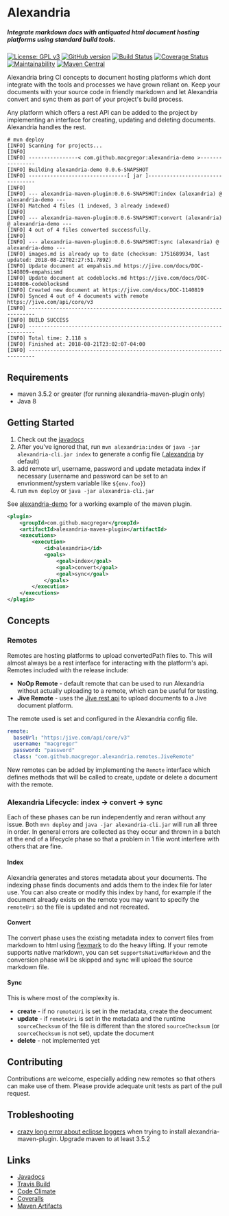 # Alexandria
##### Integrate markdown docs with antiquated html document hosting platforms using standard build tools.

[![License: GPL v3](https://img.shields.io/badge/License-GPL%20v3-blue.svg)](https://www.gnu.org/licenses/gpl-3.0)
[![GitHub version](https://badge.fury.io/gh/macgregor%2Falexandria.svg)](https://badge.fury.io/gh/macgregor%2Falexandria)
[![Build Status](https://travis-ci.com/macgregor/alexandria.svg?branch=master)](https://travis-ci.com/macgregor/alexandria)
[![Coverage Status](https://coveralls.io/repos/github/macgregor/alexandria/badge.svg?branch=master)](https://coveralls.io/github/macgregor/alexandria?branch=master)
[![Maintainability](https://api.codeclimate.com/v1/badges/9d5c11a22e7e1d53693e/maintainability)](https://codeclimate.com/github/macgregor/alexandria/maintainability)
[![Maven Central](https://img.shields.io/maven-central/v/com.github.macgregor/alexandria-maven-plugin.svg?label=Maven%20Central)](https://search.maven.org/search?q=g:%22com.github.macgregor%22%20AND%20a:%22alexandria-maven-plugin%22)
<!---
![GitHub tag](https://img.shields.io/github/tag/expressjs/express.svg)
![Sonatype Nexus (Releases)](https://img.shields.io/nexus/r/https/oss.sonatype.org/com.google.guava/guava.svg)
![Sonatype Nexus (Snapshots)](https://img.shields.io/nexus/s/https/oss.sonatype.org/com.google.guava/guava.svg)
-->

Alexandria bring CI concepts to document hosting platforms which dont integrate with the tools and processes 
we have grown reliant on. Keep your documents with your source code in friendly markdown and let Alexandria convert and
sync them as part of your project's build process. 

Any platform which offers a rest API can be added to the project by
implementing an interface for creating, updating and deleting documents. Alexandria handles the rest.

```text
# mvn deploy
[INFO] Scanning for projects...
[INFO]
[INFO] ----------------< com.github.macgregor:alexandria-demo >----------------
[INFO] Building alexandria-demo 0.0.6-SNAPSHOT
[INFO] --------------------------------[ jar ]---------------------------------
[INFO]
[INFO] --- alexandria-maven-plugin:0.0.6-SNAPSHOT:index (alexandria) @ alexandria-demo ---
[INFO] Matched 4 files (1 indexed, 3 already indexed)
[INFO]
[INFO] --- alexandria-maven-plugin:0.0.6-SNAPSHOT:convert (alexandria) @ alexandria-demo ---
[INFO] 4 out of 4 files converted successfully.
[INFO]
[INFO] --- alexandria-maven-plugin:0.0.6-SNAPSHOT:sync (alexandria) @ alexandria-demo ---
[INFO] images.md is already up to date (checksum: 1751689934, last updated: 2018-08-22T02:27:51.789Z)
[INFO] Update document at empahsis.md https://jive.com/docs/DOC-1140809-empahsismd
[INFO] Update document at codeblocks.md https://jive.com/docs/DOC-1140806-codeblocksmd
[INFO] Created new document at https://jive.com/docs/DOC-1140819
[INFO] Synced 4 out of 4 documents with remote https://jive.com/api/core/v3
[INFO] ------------------------------------------------------------------------
[INFO] BUILD SUCCESS
[INFO] ------------------------------------------------------------------------
[INFO] Total time: 2.118 s
[INFO] Finished at: 2018-08-21T23:02:07-04:00
[INFO] ------------------------------------------------------------------------
```

## Requirements
* maven 3.5.2 or greater (for running alexandria-maven-plugin only)
* Java 8

## Getting Started
1. Check out the [javadocs](https://macgregor.github.io/alexandria/)
2. After you've ignored that, run `mvn alexandria:index` or `java -jar alexandria-cli.jar index` to generate a config file ([.alexandria](./alexandria-demo/.alexandria) by default)
2. add remote url, username, password and update metadata index if necessary (username and password can be set to an envrionment/system variable like `${env.foo}`)
3. run `mvn deploy` or `java -jar alexandria-cli.jar`

See [alexandria-demo](./alexandria-demo) for a working example of the maven plugin. 

```xml
<plugin>
    <groupId>com.github.macgregor</groupId>
    <artifactId>alexandria-maven-plugin</artifactId>
    <executions>
        <execution>
            <id>alexandria</id>
            <goals>
                <goal>index</goal>
                <goal>convert</goal>
                <goal>sync</goal>
            </goals>
        </execution>
    </executions>
</plugin>
```

## Concepts

### Remotes
Remotes are hosting platforms to upload convertedPath files to. This will almost always be a rest interface for interacting 
with the platform's api. Remotes included with the release include:
* **NoOp Remote** - default remote that can be used to run Alexandria without actually uploading to a remote, which can be
useful for testing.
* **Jive Remote** - uses the [Jive rest api](https://developers.jivesoftware.com/api/v3/cloud/rest/index.html) to upload
documents to a Jive document platform.
  
The remote used is set and configured in the Alexandria config file.
```yaml
remote:
  baseUrl: "https:/jive.com/api/core/v3"
  username: "macgregor"
  password: "password"
  class: "com.github.macgregor.alexandria.remotes.JiveRemote"
```

New remotes can be added by implementing the `Remote` interface which defines methods that will be called to create, update
or delete a document with the remote.

### Alexandria Lifecycle: index -> convert -> sync
Each of these phases can be run independently and reran without any issue. Both `mvn deploy` and `java -jar alexandria-cli.jar`
will run all three in order. In general errors are collected as they occur and thrown in a batch at the end of a lifecycle
phase so that a problem in 1 file wont interfere with others that are fine.

#### Index
Alexandria generates and stores metadata about your documents. The indexing phase finds documents and adds them to the
index file for later use. You can also create or modify this index by hand, for example if the document already exists on 
the remote you may want to specify the `remoteUri` so the file is updated and not recreated.

#### Convert
The convert phase uses the existing metadata index to convert files from markdown to html using [flexmark](https://github.com/vsch/flexmark-java)
to do the heavy lifting. If your remote supports native markdown, you can set `supportsNativeMarkdown` and the conversion
phase will be skipped and sync will upload the source markdown file.

#### Sync
This is where most of the complexity is. 
* **create** - if no `remoteUri` is set in the metadata, create the deocument
* **update** - if `remoteUri` is set in the metadata and the runtime `sourceChecksum` of the file is different than the stored 
`sourceChecksum` (or `sourceChecksum` is not set), update the document
* **delete** - not implemented yet

## Contributing
Contributions are welcome, especially adding new remotes so that others can make use of them. Please provide adequate unit
tests as part of the pull request.

## Trobleshooting
* [crazy long error about eclipse loggers](https://stackoverflow.com/questions/47920305/can-not-set-org-eclipse-aether-spi-log-logger-with-custom-maven-plugin) when trying to install alexandria-maven-plugin. Upgrade maven to at least 3.5.2

## Links
* [Javadocs](https://macgregor.github.io/alexandria/)
* [Travis Build](https://travis-ci.com/macgregor/alexandria)
* [Code Climate](https://codeclimate.com/github/macgregor/alexandria)
* [Coveralls](https://coveralls.io/github/macgregor/alexandria)
* [Maven Artifacts](https://search.maven.org/search?q=g:com.github.macgregor%20AND%20a:alexandria-*)